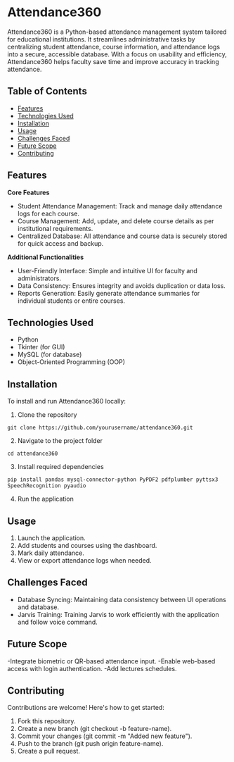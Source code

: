 # Attendance360
Attendance360 is a Python-based attendance management system tailored for educational institutions. It streamlines administrative tasks by centralizing student attendance, course information, and attendance logs into a secure, accessible database. With a focus on usability and efficiency, Attendance360 helps faculty save time and improve accuracy in tracking attendance.


**Table of Contents**
------
- [Features](#Features)
- [Technologies Used](#Technologies-Used)
- [Installation](#Installation)
- [Usage](#Usage)
- [Challenges Faced](#Challenges-Faced)
- [Future Scope](#Future-Scope)
- [Contributing](#Contributing)


**Features**
------

**Core Features**
- Student Attendance Management: Track and manage daily attendance logs for each course.
- Course Management: Add, update, and delete course details as per institutional requirements.
- Centralized Database: All attendance and course data is securely stored for quick access and backup.

**Additional Functionalities**
- User-Friendly Interface: Simple and intuitive UI for faculty and administrators.
- Data Consistency: Ensures integrity and avoids duplication or data loss.
- Reports Generation: Easily generate attendance summaries for individual students or entire courses.


**Technologies Used**
------
- Python
- Tkinter (for GUI)
- MySQL (for database)
- Object-Oriented Programming (OOP)


Installation
------

To install and run Attendance360 locally:

1. Clone the repository
```
git clone https://github.com/yourusername/attendance360.git
```

2. Navigate to the project folder
```
cd attendance360
```

3. Install required dependencies
```
pip install pandas mysql-connector-python PyPDF2 pdfplumber pyttsx3 SpeechRecognition pyaudio
```

4. Run the application

Usage
-------

1. Launch the application.
2. Add students and courses using the dashboard.
3. Mark daily attendance.
4. View or export attendance logs when needed.


Challenges Faced
-------

- Database Syncing: Maintaining data consistency between UI operations and database.
- Jarvis Training: Training Jarvis to work efficiently with the application and follow voice command.


Future Scope
-------

-Integrate biometric or QR-based attendance input.
-Enable web-based access with login authentication.
-Add lectures schedules.


Contributing
-------

Contributions are welcome! Here's how to get started:

1. Fork this repository.
2. Create a new branch (git checkout -b feature-name).
3. Commit your changes (git commit -m "Added new feature").
4. Push to the branch (git push origin feature-name).
5. Create a pull request.
